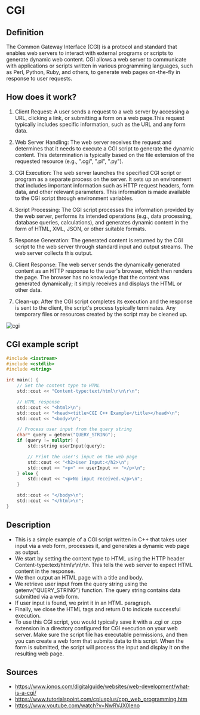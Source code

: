 # CGI

## Definition
The Common Gateway Interface (CGI) is a protocol and standard that enables web servers to interact with external programs or scripts to generate dynamic web content.
CGI allows a web server to communicate with applications or scripts written in various programming languages, such as Perl, Python, Ruby, and others, to generate web pages on-the-fly in response to user requests.

## How does it work?

1. Client Request: A user sends a request to a web server by accessing a URL, clicking a link, or submitting a form on a web page.This request typically includes specific information, such as the URL and any form data.

2. Web Server Handling: The web server receives the request and determines that it needs to execute a CGI script to generate the dynamic content. This determination is typically based on the file extension of the requested resource (e.g., ".cgi", ".pl", ".py").

3. CGI Execution: The web server launches the specified CGI script or program as a separate process on the server. It sets up an environment that includes important information such as HTTP request headers, form data, and other relevant parameters. This information is made available to the CGI script through environment variables.

4. Script Processing: The CGI script processes the information provided by the web server, performs its intended operations (e.g., data processing, database queries, calculations), and generates dynamic content in the form of HTML, XML, JSON, or other suitable formats.

5. Response Generation: The generated content is returned by the CGI script to the web server through standard input and output streams. The web server collects this output.

6. Client Response: The web server sends the dynamically generated content as an HTTP response to the user's browser, which then renders the page. The browser has no knowledge that the content was generated dynamically; it simply receives and displays the HTML or other data.

7. Clean-up: After the CGI script completes its execution and the response is sent to the client, the script's process typically terminates. Any temporary files or resources created by the script may be cleaned up.

![cgi](https://github.com/NULL-Term1nat0r/webserv/assets/96915676/fecdce7a-f33c-4c94-b190-d36ab34e65b2)


## CGI example script
```c
#include <iostream>
#include <cstdlib>
#include <string>

int main() {
    // Set the content type to HTML
    std::cout << "Content-type:text/html\r\n\r\n";

    // HTML response
    std::cout << "<html>\n";
    std::cout << "<head><title>CGI C++ Example</title></head>\n";
    std::cout << "<body>\n";

    // Process user input from the query string
    char* query = getenv("QUERY_STRING");
    if (query != nullptr) {
        std::string userInput(query);

        // Print the user's input on the web page
        std::cout << "<h2>User Input:</h2>\n";
        std::cout << "<p>" << userInput << "</p>\n";
    } else {
        std::cout << "<p>No input received.</p>\n";
    }

    std::cout << "</body>\n";
    std::cout << "</html>\n";
}
```
## Description
- This is a simple example of a CGI script written in C++ that takes user input via a web form, processes it, and generates a dynamic web page as output.
- We start by setting the content type to HTML using the HTTP header Content-type:text/html\r\n\r\n. This tells the web server to expect HTML content in the response.
- We then output an HTML page with a title and body.
- We retrieve user input from the query string using the getenv("QUERY_STRING") function. The query string contains data submitted via a web form.
- If user input is found, we print it in an HTML paragraph.
- Finally, we close the HTML tags and return 0 to indicate successful execution.
- To use this CGI script, you would typically save it with a .cgi or .cpp extension in a directory configured for CGI execution on your web server. Make sure the script file has executable permissions, and then you can create a web form that submits data to this script. When the form is submitted, the script will process the input and display it on the resulting web page.

## Sources
- https://www.ionos.com/digitalguide/websites/web-development/what-is-a-cgi/
- https://www.tutorialspoint.com/cplusplus/cpp_web_programming.htm
- https://www.youtube.com/watch?v=NwRVJX0Ieno

